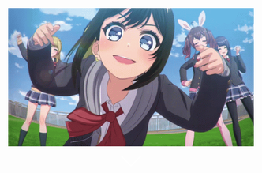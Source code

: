 <div>
    <div style="width: 100%; display: flex; justify-content: center;">
        <img src="./media/d4dj-anime.gif" alt="gif">
    </div>
    <div style=" display: flex; justify-content: center;">
            <svg width="60" height="60" viewBox="0 0 512 512" fill="none" xmlns="http://www.w3.org/2000/svg">
                <path d="M93.5 174.5L256.5 337.5L419.5 174.5" stroke="white" stroke-width="24" stroke-linecap="round"/>
                </svg>
    </div>
</div>
<!--
**NistonT/NistonT** is a ✨ _special_ ✨ repository because its `README.md` (this file) appears on your GitHub profile.

Here are some ideas to get you started:

- 🔭 I’m currently working on ...
- 🌱 I’m currently learning ...
- 👯 I’m looking to collaborate on ...
- 🤔 I’m looking for help with ...
- 💬 Ask me about ...
- 📫 How to reach me: ...
- 😄 Pronouns: ...
- ⚡ Fun fact: ...
-->
